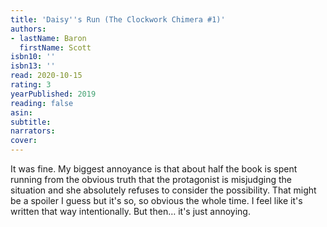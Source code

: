 ```yaml
---
title: 'Daisy''s Run (The Clockwork Chimera #1)'
authors:
- lastName: Baron
  firstName: Scott
isbn10: ''
isbn13: ''
read: 2020-10-15
rating: 3
yearPublished: 2019
reading: false
asin:
subtitle:
narrators:
cover:
---
```

It was fine. My biggest annoyance is that about half the book is spent running from the obvious truth that the protagonist is misjudging the situation and she absolutely refuses to consider the possibility. That might be a spoiler I guess but it's so, so obvious the whole time. I feel like it's written that way intentionally. But then… it's just annoying.